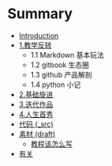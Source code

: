 # Summary

* [Introduction](README.md)
* [1.教学反转](0MOOC/README.md)
   * 1.1 Markdown 基本玩法
   * 1.2 gitbook 生态圈
   * 1.3 github 产品解剖
   * 1.4 python 小记
* [2.基础旋进](1sTry/README.md)
* [3.迭代作品](2nDev/README.md)
* [4.人生首秀](3rDemo/README.md)
* [代码 (_src)](_src/README.md)
* [素材 (draft)](draft/README.md)
   * [教程该怎么写](draft/how2tutorial.md)
* [有关](ABOUT.md)

